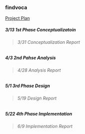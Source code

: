 ### findvoca

[Project Plan](https://github.com/heily-tech/findvoca/blob/d6016c5c19d8b1a58a672ba3c5edbe6fa851a157/%5BSWDesign%5D%20Project%20plan.pdf) 

##### 3/13 1st Phase Conceptualizatoin
> ###### 3/31 Conceptualization Report
##### 4/3 2nd Pahse Analysis
> ###### 4/28 Analysis Report
##### 5/1 3rd Phase Design
> ###### 5/19 Design Report
##### 5/22 4th Phase Implementation
> ###### 6/9 Implementation Report
